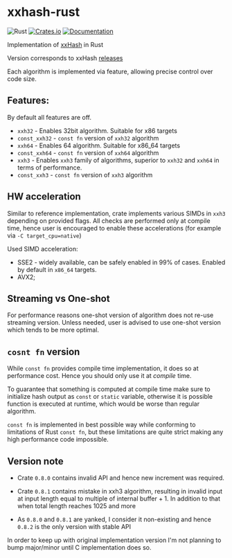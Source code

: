 # xxhash-rust

![Rust](https://github.com/DoumanAsh/xxhash-rust/workflows/Rust/badge.svg?branch=master)
[![Crates.io](https://img.shields.io/crates/v/xxhash-rust.svg)](https://crates.io/crates/xxhash-rust)
[![Documentation](https://docs.rs/xxhash-rust/badge.svg)](https://docs.rs/crate/xxhash-rust/)

Implementation of [xxHash](https://github.com/Cyan4973/xxHash) in Rust

Version corresponds to xxHash [releases](https://github.com/Cyan4973/xxHash/releases)

Each algorithm is implemented via feature, allowing precise control over code size.

## Features:

By default all features are off.

- `xxh32` - Enables 32bit algorithm. Suitable for x86 targets
- `const_xxh32` - `const fn` version of `xxh32` algorithm
- `xxh64` - Enables 64 algorithm. Suitable for x86_64 targets
- `const_xxh64` - `const fn` version of `xxh64` algorithm
- `xxh3` - Enables `xxh3` family of algorithms, superior to `xxh32` and `xxh64` in terms of performance.
- `const_xxh3` - `const fn` version of `xxh3` algorithm

## HW acceleration

Similar to reference implementation, crate implements various SIMDs in `xxh3` depending on provided flags.
All checks are performed only at compile time, hence user is encouraged to enable these accelerations (for example via `-C target_cpu=native`)

Used SIMD acceleration:

- SSE2 - widely available, can be safely enabled in 99% of cases. Enabled by default in `x86_64` targets.
- AVX2;

## Streaming vs One-shot

For performance reasons one-shot version of algorithm does not re-use streaming version.
Unless needed, user is advised to use one-shot version which tends to be more optimal.

## `cosnt fn` version

While `const fn` provides compile time implementation, it does so at performance cost.
Hence you should only use it at _compile_ time.

To guarantee that something is computed at compile time make sure to initialize hash output
as `const` or `static` variable, otherwise it is possible function is executed at runtime, which
would be worse than regular algorithm.

`const fn` is implemented in best possible way while conforming to limitations of Rust `const
fn`, but these limitations are quite strict making any high performance code impossible.

## Version note

- Crate `0.8.0` contains invalid API and hence new increment was required.

- Crate `0.8.1` contains mistake in xxh3 algorithm, resulting in invalid input at input length equal to multiple of internal buffer + 1.
In addition to that when total length reaches 1025 and more

- As `0.8.0` and `0.8.1` are yanked, I consider it non-existing and hence `0.8.2` is the only version with stable API

In order to  keep up with original implementation version I'm not planning to bump major/minor until C implementation does so.
